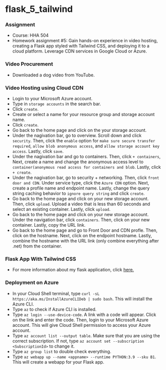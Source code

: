 # flask_5_tailwind

### Assignment
- Course: HHA 504
- Homework assignment #5: Gain hands-on experience in video hosting, creating a Flask app styled with Tailwind CSS, and deploying it to a cloud platform. Leverage CDN services in Google Cloud or Azure.

### Video Procurement
- Downloaded a dog video from YouTube.

### Video Hosting using Cloud CDN
- Login to your Microsoft Azure account.
- Type in `storage accounts` in the search bar.
- Click `create`.
- Create or select a name for your resource group and storage account name.
- Click `create`.
- Go back to the home page and click on the your storage account.
- Under the nagivation bar, go to overview. Scroll down and click `security`. Then, click the `enable` option for `make sure secure transfer required`, `allow blob anonymous access`, and `allow storage account key access`. Lastly, click `save`.
- Under the nagivation bar and go to containers. Then, click `+ containers`, Next, create a name and change the anonymous access level to `container(anonymous read access for containers and blob`. Lastly, click `+ create`.
- Under the nagivation bar, go to security + networking. Then, click `front door and CDN`. Under service type, click the `Azure CDN` option. Next, create a profile name and endpoint name. Lastly, change the query string caching behavior to `ignore query string` and click `create`.
- Go back to the home page and click on your new storage account. Then, click `upload`. Upload a video that is less than 60 seconds and select an existing container. Lastly, click `upload`.
- Go back to the home page and click on your new storage account. Under the navigation bar, click `containers`. Then, click on your new container. Lastly, copy the URL link.
- Go back to the home page and go to Front Door and CDN profle. Then, click on the hostname. Next, click on the endpoint hostname. Lastly, combine the hostname with the URL link (only combine everything after .net) from the container.

### Flask App With Tailwind CSS
- For more information about my flask application, click [here.](https://github.com/Beczheng/flask_5_tailwind/tree/main/templates)

### Deployment on Azure
- In your Cloud Shell terminal, type `curl -sL https://aka.ms/InstallAzureCLIDeb | sudo bash`. This will install the Azure CLI.
- Type `az` to check if Azure CLI is installed.
- Type `az login --use-device-code`. A link with a code will appear. Click on the link and enter the code. Then, login to your Microsoft Azure account. This will give Cloud Shell permission to access your Azure account.
- Type `az account list --output table`. Make sure that you are using the correct subscription. If not, type `az account set --subscription <SubscriptionId>` to change it.
- Type `az group list` to double check everything.
- Type `az webapp up --name <appname> --runtime PYTHON:3.9 --sku B1`. This will create a webapp for your Flask app.


